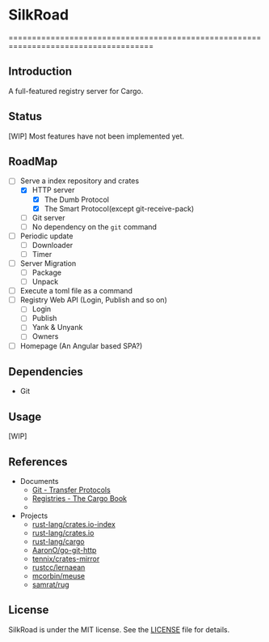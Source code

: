 # SilkRoad
=====================================================================================

## Introduction

A full-featured registry server for Cargo. 

## Status

[WIP] Most features have not been implemented yet.

## RoadMap

- [ ] Serve a index repository and crates
    - [x] HTTP server
        - [x] The Dumb Protocol
        - [x] The Smart Protocol(except git-receive-pack)
    - [ ] Git server
    - [ ] No dependency on the `git` command
- [ ] Periodic update
    - [ ] Downloader
    - [ ] Timer
- [ ] Server Migration
    - [ ] Package
    - [ ] Unpack
- [ ] Execute a toml file as a command
- [ ] Registry Web API (Login, Publish and so on)
    - [ ] Login
    - [ ] Publish
    - [ ] Yank & Unyank
    - [ ] Owners
- [ ] Homepage (An Angular based SPA?)

## Dependencies

* Git

## Usage

[WIP]

## References

* Documents
    * [Git - Transfer Protocols](https://git-scm.com/book/en/v2/Git-Internals-Transfer-Protocols)
    * [Registries - The Cargo Book](https://doc.rust-lang.org/cargo/reference/registries.html)
    * 
* Projects
    * [rust-lang/crates.io-index](https://github.com/rust-lang/crates.io-index)
    * [rust-lang/crates.io](https://github.com/rust-lang/crates.io)
    * [rust-lang/cargo](https://github.com/rust-lang/cargo)
    * [AaronO/go-git-http](https://github.com/AaronO/go-git-http)
    * [tennix/crates-mirror](https://github.com/tennix/crates-mirror)
    * [rustcc/lernaean](https://github.com/rustcc/lernaean)
    * [mcorbin/meuse](https://github.com/mcorbin/meuse)
    * [samrat/rug](https://github.com/samrat/rug)
    
## License

SilkRoad is under the MIT license. See the [LICENSE](./LICENSE) file for details.

